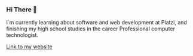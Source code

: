 ### Hi There 👋

I´m currently learning about software and web development at Platzi, and finishing my high school studies in the career Professional computer technologist.

[Link to my website](https://brandonargel.github.io)